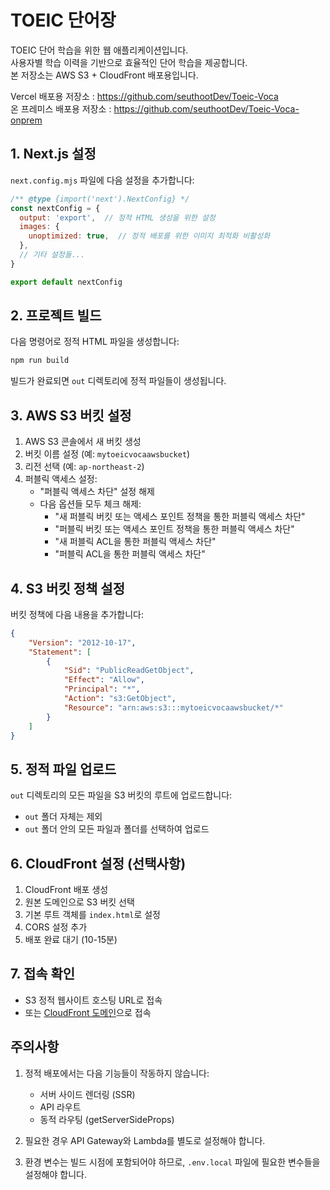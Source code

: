# TOEIC 단어장

TOEIC 단어 학습을 위한 웹 애플리케이션입니다. <br>사용자별 학습 이력을 기반으로 효율적인 단어 학습을 제공합니다.<br>
본 저장소는 AWS S3 + CloudFront 배포용입니다.

Vercel 배포용 저장소 : https://github.com/seuthootDev/Toeic-Voca <br>
온 프레미스 배포용 저장소 : https://github.com/seuthootDev/Toeic-Voca-onprem

## 1. Next.js 설정

`next.config.mjs` 파일에 다음 설정을 추가합니다:

```javascript
/** @type {import('next').NextConfig} */
const nextConfig = {
  output: 'export',  // 정적 HTML 생성을 위한 설정
  images: {
    unoptimized: true,  // 정적 배포를 위한 이미지 최적화 비활성화
  },
  // 기타 설정들...
}

export default nextConfig
```

## 2. 프로젝트 빌드

다음 명령어로 정적 HTML 파일을 생성합니다:

```bash
npm run build
```

빌드가 완료되면 `out` 디렉토리에 정적 파일들이 생성됩니다.

## 3. AWS S3 버킷 설정

1. AWS S3 콘솔에서 새 버킷 생성
2. 버킷 이름 설정 (예: `mytoeicvocaawsbucket`)
3. 리전 선택 (예: `ap-northeast-2`)
4. 퍼블릭 액세스 설정:
   - "퍼블릭 액세스 차단" 설정 해제
   - 다음 옵션들 모두 체크 해제:
     - "새 퍼블릭 버킷 또는 액세스 포인트 정책을 통한 퍼블릭 액세스 차단"
     - "퍼블릭 버킷 또는 액세스 포인트 정책을 통한 퍼블릭 액세스 차단"
     - "새 퍼블릭 ACL을 통한 퍼블릭 액세스 차단"
     - "퍼블릭 ACL을 통한 퍼블릭 액세스 차단"

## 4. S3 버킷 정책 설정

버킷 정책에 다음 내용을 추가합니다:

```json
{
    "Version": "2012-10-17",
    "Statement": [
        {
            "Sid": "PublicReadGetObject",
            "Effect": "Allow",
            "Principal": "*",
            "Action": "s3:GetObject",
            "Resource": "arn:aws:s3:::mytoeicvocaawsbucket/*"
        }
    ]
}
```

## 5. 정적 파일 업로드

`out` 디렉토리의 모든 파일을 S3 버킷의 루트에 업로드합니다:
- `out` 폴더 자체는 제외
- `out` 폴더 안의 모든 파일과 폴더를 선택하여 업로드

## 6. CloudFront 설정 (선택사항)

1. CloudFront 배포 생성
2. 원본 도메인으로 S3 버킷 선택
3. 기본 루트 객체를 `index.html`로 설정
4. CORS 설정 추가
5. 배포 완료 대기 (10-15분)

## 7. 접속 확인

- S3 정적 웹사이트 호스팅 URL로 접속
- 또는 [CloudFront 도메인](https://d3pjffpggdwuw9.cloudfront.net/)으로 접속 

## 주의사항

1. 정적 배포에서는 다음 기능들이 작동하지 않습니다:
   - 서버 사이드 렌더링 (SSR)
   - API 라우트
   - 동적 라우팅 (getServerSideProps)

2. 필요한 경우 API Gateway와 Lambda를 별도로 설정해야 합니다.

3. 환경 변수는 빌드 시점에 포함되어야 하므로, `.env.local` 파일에 필요한 변수들을 설정해야 합니다.
